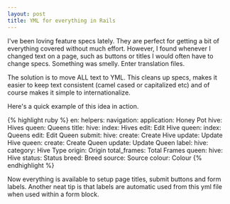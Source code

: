 ```yaml
---
layout: post
title: YML for everything in Rails
---
```


<p>I've been loving feature specs lately. They are perfect for getting a bit of everything covered without much effort. However, I found whenever I changed text on a page, such as buttons or titles I would often have to change specs. Something was smelly. Enter translation files.</p>

<p>The solution is to move ALL text to YML. This cleans up specs, makes it easier to keep text consistent (camel cased or capitalized etc) and of course makes it simple to internationalize.</p>

<p>Here's a quick example of this idea in action.</p>

{% highlight ruby %}
en:
  helpers:
    navigation:
      application: Honey Pot
      hive: Hives
      queen: Queens
    title:
      hive:
        index: Hives
        edit: Edit Hive
      queen:
        index: Queens
        edit: Edit Queen
    submit:
      hive:
        create: Create Hive
        update: Update Hive
      queen:
        create: Create Queen
        update: Update Queen
    label:
      hive:
        category: Hive Type
        origin: Origin
        total_frames: Total Frames
      queen:
        hive: Hive
        status: Status
        breed: Breed
        source: Source
        colour: Colour
{% endhighlight %}

<p>Now everything is available to setup page titles, submit buttons and form labels. Another neat tip is that labels are automatic used from this yml file when used within a form block.</p>
